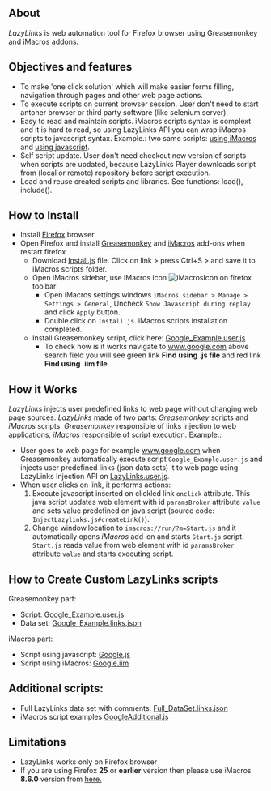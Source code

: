 ## About 
*LazyLinks* is web automation tool for Firefox browser using Greasemonkey and iMacros addons.

## Objectives and features
- To make 'one click solution' which will make easier forms filling, navigation through pages and other web page actions.
- To execute scripts on current browser session. User don't need to start antoher browser or third party software (like selenium server).
- Easy to read and maintain scripts. iMacros scripts syntax is complext and it is hard to read, so using LazyLinks API you can wrap iMacros scripts to javascript syntax. Example.: two same scripts: [using iMacros](./Samples/Google.iim) and [using javascript](./Samples/Google.js).
- Self script update. User don't need checkout new version of scripts when scripts are updated, because LazyLinks Player downloads script from (local or remote) repository before script execution.
- Load and reuse created scripts and libraries. See functions:  load(), include().

## How to Install
- Install <a href="https://www.mozilla.org/en-US/firefox/new/" target="_blank" download>Firefox</a> browser
- Open Firefox and install <a href="https://addons.mozilla.org/en-us/firefox/addon/greasemonkey/" target="_blank" >Greasemonkey</a> and <a href="https://addons.mozilla.org/en-us/firefox/addon/imacros-for-firefox/" target="_blank" >iMacros</a> add-ons when restart firefox
    + Download <a href="https://github.com/jonkun/LazyLinks/raw/master/iMacros/Install.js" target="_blank" download>Install.js</a> file. Click on link > press Ctrl+S > and save it to iMacros scripts folder.
    + Open iMacros sidebar, use iMacros icon ![iMacrosIcon](http://wiki.imacros.net/upload/5/5a/IMacros-icon.png) on firefox toolbar
        * Open iMacros settings windows `iMacros sidebar > Manage > Settings > General`,  Uncheck `Show Javascript during replay` and click `Apply` button.
        * Double click on `Install.js`. iMacros scripts installation completed.
    + Install Greasemonkey script, click here: [Google_Example.user.js](https://github.com/jonkun/LazyLinks/raw/master/Greasemonkey/Example/Google_Example.user.js)
        * To check how is it works navigate to <a href="https://www.google.com" target="_blank" download>www.google.com</a> above search field you will see green link **Find using .js file** and red link **Find using .iim file**. 
    
## How it Works
*LazyLinks* injects user predefined links to web page without changing web page sources. *LazyLinks* made of two parts: *Greasemonkey* scripts and *iMacros* scripts. *Greasemonkey* responsible of links injection to web applications, *iMacros* responsible of script execution. Example.:
- User goes to web page for example www.google.com when Greasemonkey automatically execute script `Google_Example.user.js` and injects user predefined links (json data sets) it to web page using LazyLinks Injection API on [LazyLinks.user.js](./Greasemonkey/Engine/LazyLinks.user.js).
- When user clicks on link, it performs actions:
    1. Execute javascript inserted on clickled link `onclick` attribute. This java script updates web element with id `paramsBroker`  attribute `value`  and sets value predefined on java script (source code: `InjectLazylinks.js#createLink()`). 
    2. Change window.location to `imacros://run/?m=Start.js` and it automatically opens *iMacros* add-on and starts `Start.js` script. `Start.js` reads value from web element with id `paramsBroker`  attribute `value` and starts executing script.

## How to Create Custom LazyLinks scripts 
Greasemonkey part:
- Script: [Google_Example.user.js](./Greasemonkey/Example/Google_Example.user.js)
- Data set: [Google_Example.links.json](./Greasemonkey/Example/Google_Example.links.json)

iMacros part:
- Script using javascript: [Google.js](./Samples/Google.js)
- Script using iMacros: [Google.iim](./Samples/Google.iim)

## Additional scripts: 
- Full LazyLinks data set with comments: [Full_DataSet.links.json](./Greasemonkey/Example/Full_DataSet.links.json)
- iMacros script examples [GoogleAdditional.js](./Samples/GoogleAdditional.js)

## Limitations
- LazyLinks works only on Firefox browser
- If you are using Firefox **25** or **earlier** version then please use iMacros **8.6.0** version from <a href="https://addons.mozilla.org/en-US/firefox/addon/imacros-for-firefox/versions/?page=1#version-8.6.0" target="_blank" >here.</a>

